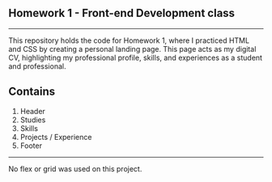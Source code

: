 ## Homework 1 - Front-end Development class
<hr>
This repository holds the code for Homework 1, where I practiced HTML and CSS by creating a personal landing page. This page acts as my digital CV, highlighting my professional profile, skills, and experiences as a student and professional.

## Contains
1. Header
2. Studies
3. Skills
4. Projects / Experience
5. Footer

<hr>
No flex or grid was used on this project.